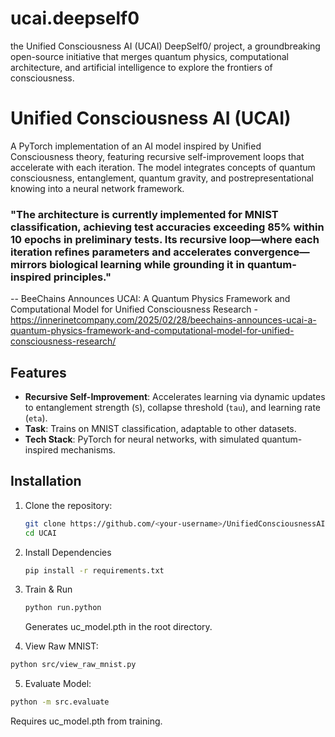 # ucai.deepself0
the Unified Consciousness AI (UCAI) DeepSelf0/ project, a groundbreaking open-source initiative that merges quantum physics, computational architecture, and artificial intelligence to explore the frontiers of consciousness.

# Unified Consciousness AI (UCAI)

A PyTorch implementation of an AI model inspired by Unified Consciousness theory, featuring recursive self-improvement loops that accelerate with each iteration. The model integrates concepts of quantum consciousness, entanglement, quantum gravity, and postrepresentational knowing into a neural network framework. 

### "The architecture is currently implemented for MNIST classification, achieving test accuracies exceeding 85% within 10 epochs in preliminary tests. Its recursive loop—where each iteration refines parameters and accelerates convergence—mirrors biological learning while grounding it in quantum-inspired principles."
-- BeeChains Announces UCAI: A Quantum Physics Framework and Computational Model for Unified Consciousness Research - https://innerinetcompany.com/2025/02/28/beechains-announces-ucai-a-quantum-physics-framework-and-computational-model-for-unified-consciousness-research/

## Features
- **Recursive Self-Improvement**: Accelerates learning via dynamic updates to entanglement strength (`S`), collapse threshold (`tau`), and learning rate (`eta`).
- **Task**: Trains on MNIST classification, adaptable to other datasets.
- **Tech Stack**: PyTorch for neural networks, with simulated quantum-inspired mechanisms.

## Installation
1. Clone the repository:
   ```bash
   git clone https://github.com/<your-username>/UnifiedConsciousnessAI.git
   cd UCAI
   ```
   
2. Install Dependencies
   ```bash
   pip install -r requirements.txt
   ```
   
3. Train & Run 
   ```bash
   python run.python
   ```
   Generates uc_model.pth in the root directory.

4. View Raw MNIST:
```bash
python src/view_raw_mnist.py
```

5. Evaluate Model:
```bash
python -m src.evaluate
```
Requires uc_model.pth from training.

